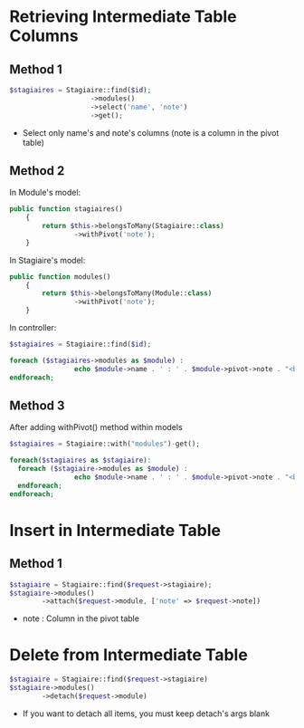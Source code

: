 
# Retrieving Intermediate Table Columns

## Method 1

```php
$stagiaires = Stagiaire::find($id);
                    ->modules()
                    ->select('name', 'note')
                    ->get();
```
* Select only name's and note's columns (note is a column in the pivot table)

## Method 2 
In Module's model: 
```php
public function stagiaires()
    {
        return $this->belongsToMany(Stagiaire::class)
                ->withPivot('note');
    }
```

In Stagiaire's model:
```php
public function modules()
    {
        return $this->belongsToMany(Module::class)
                ->withPivot('note');
    }
```

In controller:
```php
$stagiaires = Stagiaire::find($id);

foreach ($stagiaires->modules as $module) :
                echo $module->name . ' : ' . $module->pivot->note . "<br>";
endforeach;
```

## Method 3 
After adding withPivot() method within models

```php
$stagiaires = Stagiaire::with("modules")-get();

foreach($stagiaires as $stagiaire):
  foreach ($stagiaire->modules as $module) :
                echo $module->name . ' : ' . $module->pivot->note . "<br>";
  endforeach;
endforeach;

```
# Insert in Intermediate Table

## Method 1

```php
$stagiaire = Stagiaire::find($request->stagiaire);
$stagiaire->modules()
        ->attach($request->module, ['note' => $request->note])
```
* note : Column in the pivot table

# Delete from Intermediate Table

```php
$stagiaire = Stagiaire::find($request->stagiaire)
$stagiaire->modules()
        ->detach($request->module)
```
* If you want to detach all items, you must keep detach's args blank

